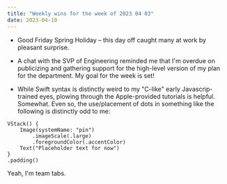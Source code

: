 ```yaml
---
title: "Weekly wins for the week of 2023 04 03"
date: 2023-04-10
---
```


- Good Friday Spring Holiday – this day off caught many at work by pleasant surprise.

- A chat with the SVP of Engineering reminded me that I'm overdue on publicizing and gathering support for the high-level version of my plan for the department. My goal for the week is set!

- While Swift syntax is distinctly weird to my "C-like" early Javascrip-trained eyes, plowing through the Apple-provided tutorials is helpful. Somewhat. Even so, the use/placement of dots in something like the following is distinctly odd to me:

```
VStack() {
	Image(systemName: "pin")
		.imageScale(.large)
		.foregroundColor(.accentColor)
	Text("Placeholder text for now")
}
.padding()
```

Yeah, I'm team tabs.
